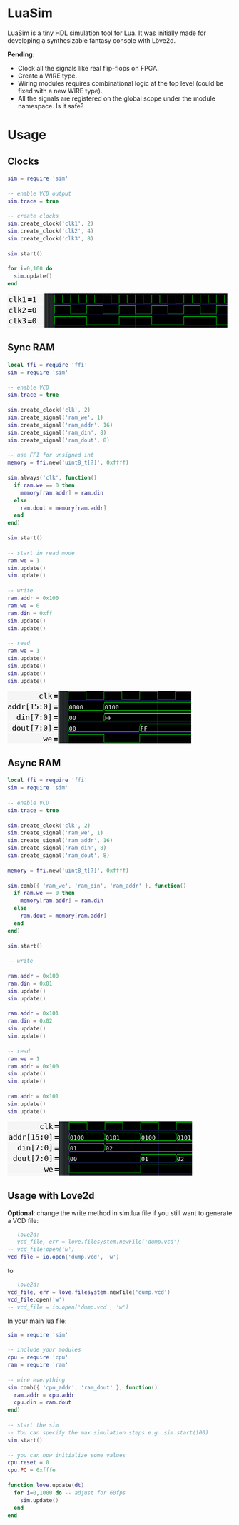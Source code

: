 
LuaSim
======

LuaSim is a tiny HDL simulation tool for Lua. It was initially made for developing a synthesizable fantasy console with Löve2d.

**Pending:** 
- Clock all the signals like real flip-flops on FPGA.
- Create a WIRE type.
- Wiring modules requires combinational logic at the top level (could be fixed with a new WIRE type).
- All the signals are registered on the global scope under the module namespace. Is it safe?

Usage
=====

Clocks
------

```lua
sim = require 'sim'

-- enable VCD output
sim.trace = true

-- create clocks
sim.create_clock('clk1', 2)
sim.create_clock('clk2', 4)
sim.create_clock('clk3', 8)

sim.start()

for i=0,100 do
  sim.update()
end
```

![clocks](./screen1.png)

Sync RAM
--------

```lua
local ffi = require 'ffi'
sim = require 'sim'

-- enable VCD
sim.trace = true

sim.create_clock('clk', 2)
sim.create_signal('ram_we', 1)
sim.create_signal('ram_addr', 16)
sim.create_signal('ram_din', 8)
sim.create_signal('ram_dout', 8)

-- use FFI for unsigned int
memory = ffi.new('uint8_t[?]', 0xffff)

sim.always('clk', function()
  if ram.we == 0 then
    memory[ram.addr] = ram.din
  else
    ram.dout = memory[ram.addr]
  end
end)

sim.start()

-- start in read mode
ram.we = 1
sim.update()
sim.update()

-- write
ram.addr = 0x100
ram.we = 0
ram.din = 0xff
sim.update()
sim.update()

-- read
ram.we = 1
sim.update()
sim.update()
sim.update()
sim.update()
```

![RAM](./screen2.png)

Async RAM
---------

```lua
local ffi = require 'ffi'
sim = require 'sim'

-- enable VCD
sim.trace = true

sim.create_clock('clk', 2)
sim.create_signal('ram_we', 1)
sim.create_signal('ram_addr', 16)
sim.create_signal('ram_din', 8)
sim.create_signal('ram_dout', 8)

memory = ffi.new('uint8_t[?]', 0xffff)

sim.comb({ 'ram_we', 'ram_din', 'ram_addr' }, function()
  if ram.we == 0 then
    memory[ram.addr] = ram.din
  else
    ram.dout = memory[ram.addr]
  end
end)

sim.start()

-- write

ram.addr = 0x100
ram.din = 0x01
sim.update()
sim.update()

ram.addr = 0x101
ram.din = 0x02
sim.update()
sim.update()

-- read
ram.we = 1
ram.addr = 0x100
sim.update()
sim.update()

ram.addr = 0x101
sim.update()
sim.update()
```

![RAM](./screen3.png)


Usage with Love2d
-----------------

**Optional**: change the write method in sim.lua file if you still want to generate a VCD file:

```lua
-- love2d:
-- vcd_file, err = love.filesystem.newFile('dump.vcd')
-- vcd_file:open('w')
vcd_file = io.open('dump.vcd', 'w')
```

to

```lua
-- love2d:
vcd_file, err = love.filesystem.newFile('dump.vcd')
vcd_file:open('w')
-- vcd_file = io.open('dump.vcd', 'w')
```

In your main lua file:

```lua
sim = require 'sim'

-- include your modules
cpu = require 'cpu'
ram = require 'ram'

-- wire everything
sim.comb({ 'cpu_addr', 'ram_dout' }, function()
  ram.addr = cpu.addr
  cpu.din = ram.dout
end)

-- start the sim
-- You can specify the max simulation steps e.g. sim.start(100)
sim.start()

-- you can now initialize some values
cpu.reset = 0
cpu.PC = 0xfffe

function love.update(dt)
  for i=0,1000 do -- adjust for 60fps
    sim.update()
  end
end
```
